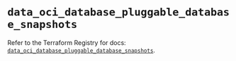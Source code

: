 # `data_oci_database_pluggable_database_snapshots`

Refer to the Terraform Registry for docs: [`data_oci_database_pluggable_database_snapshots`](https://registry.terraform.io/providers/oracle/oci/7.19.0/docs/data-sources/database_pluggable_database_snapshots).
